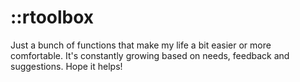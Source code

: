 # ::rtoolbox

Just a bunch of functions that make my life a bit easier or more comfortable. It's constantly growing based on needs, feedback and suggestions. Hope it helps!